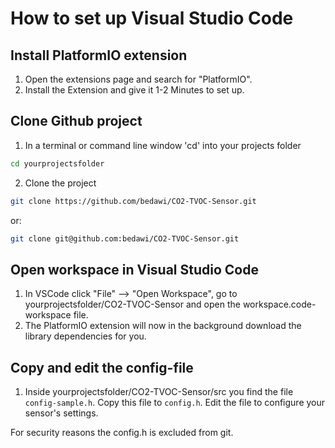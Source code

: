 # How to set up Visual Studio Code

## Install PlatformIO extension

1. Open the extensions page and search for "PlatformIO". 
2. Install the Extension and give it 1-2 Minutes to set up.

## Clone Github project

1. In a terminal or command line window 'cd' into your projects folder

```bash
cd yourprojectsfolder
```

2.  Clone the project

```bash
git clone https://github.com/bedawi/CO2-TVOC-Sensor.git
```

or: 

```bash
git clone git@github.com:bedawi/CO2-TVOC-Sensor.git
```

## Open workspace in Visual Studio Code

1. In VSCode click "File" --> "Open Workspace", go to yourprojectsfolder/CO2-TVOC-Sensor and open the workspace.code-workspace file.
2. The PlatformIO extension will now in the background download the library dependencies for you.

## Copy and edit the config-file

1. Inside yourprojectsfolder/CO2-TVOC-Sensor/src you find the file ```config-sample.h```. Copy this file to ```config.h```. Edit the file to configure your sensor's settings.

For security reasons the config.h is excluded from git.
